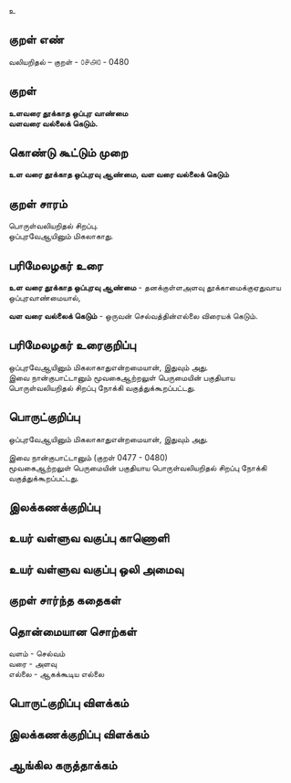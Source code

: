 உ

## குறள் எண் 

வலியறிதல்  – குறள் - ௦௪௮௦ - 0480  

## குறள் 

**உளவரை தூக்காத ஒப்புர வாண்மை  
வளவரை வல்லைக் கெடும்.**

## கொண்டு கூட்டும் முறை

**உள வரை தூக்காத ஒப்புரவு ஆண்மை, வள வரை வல்லைக் கெடும்**  

## குறள் சாரம் 

பொருள்வலியறிதல் சிறப்பு.  
ஒப்புரவேஆயினும் மிகலாகாது.

## பரிமேலழகர் உரை

**உள வரை தூக்காத ஒப்புரவு ஆண்மை** - தனக்குள்ளஅளவு தூக்காமைக்குஏதுவாய ஒப்புரவாண்மையால்,  

**வள வரை வல்லைக் கெடும்** - ஒருவன் செல்வத்தின்எல்லை விரையக் கெடும். 

## பரிமேலழகர் உரைகுறிப்பு   

ஒப்புரவேஆயினும் மிகலாகாதுஎன்றமையான், இதுவும் அது.  
இவை நான்குபாட்டானும் மூவகைஆற்றலுள் பெருமையின் பகுதியாய பொருள்வலியறிதல் சிறப்பு நோக்கி வகுத்துக்கூறப்பட்டது.     

## பொருட்குறிப்பு 

ஒப்புரவேஆயினும் மிகலாகாதுஎன்றமையான், இதுவும் அது.  

இவை நான்குபாட்டானும் (குறள் 0477 - 0480)  
மூவகைஆற்றலுள் பெருமையின் பகுதியாய பொருள்வலியறிதல் சிறப்பு நோக்கி வகுத்துக்கூறப்பட்டது.   

## இலக்கணக்குறிப்பு  


## உயர் வள்ளுவ வகுப்பு காணொளி


## உயர் வள்ளுவ வகுப்பு ஒலி அமைவு 

 
## குறள் சார்ந்த கதைகள் 


## தொன்மையான சொற்கள்

வளம் - செல்வம்   
வரை - அளவு  
எல்லை - ஆகக்கூடிய எல்லை 
## பொருட்குறிப்பு விளக்கம்


## இலக்கணக்குறிப்பு விளக்கம்


## ஆங்கில கருத்தாக்கம் 


